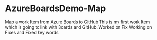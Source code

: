 # AzureBoardsDemo-Map
Map a work Item from Azure Boards to GitHub 
This is my first work Item which is going to link with Boards and GitHub.
Worked on Fix 
Working on Fixes and Fixed key words 
